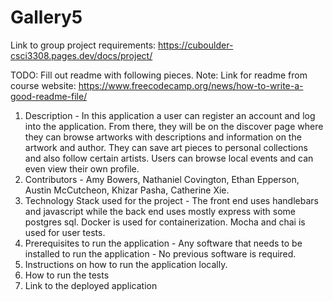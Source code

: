 # Gallery5
Link to group project  requirements: https://cuboulder-csci3308.pages.dev/docs/project/


TODO: Fill out readme with following pieces.
          Note: Link for readme from course website: https://www.freecodecamp.org/news/how-to-write-a-good-readme-file/ 

1. Description - In this application a user can register an account and log into the application. From there, they will be on the discover page where they can browse artworks with descriptions and information on the artwork and author. They can save art pieces to personal collections and also follow certain artists. Users can browse local events and can even view their own profile. 
2. Contributors - Amy Bowers, Nathaniel Covington, Ethan Epperson, Austin McCutcheon, Khizar Pasha, Catherine Xie. 
3. Technology Stack used for the project - The front end uses handlebars and javascript while the back end uses mostly express with some postgres sql. Docker is used for containerization. Mocha and chai is used for user tests. 
4. Prerequisites to run the application - Any software that needs to be installed to run the application - No previous software is required. 
5. Instructions on how to run the application locally.
6. How to run the tests
7. Link to the deployed application
